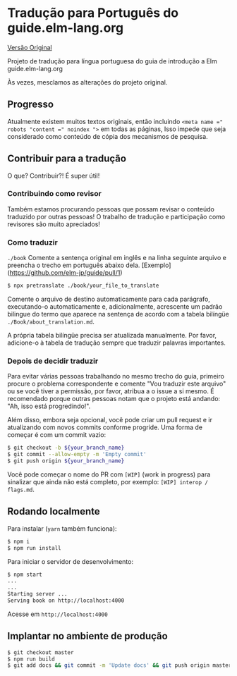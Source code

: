 # Tradução para Português do guide.elm-lang.org

[Versão Original](https://github.com/evancz/guide.elm-lang.org/)

Projeto de tradução para língua portuguesa do guia de introdução a Elm guide.elm-lang.org 

Às vezes, mesclamos as alterações do projeto original.

## Progresso

Atualmente existem muitos textos originais, então incluindo `<meta name =" robots "content =" noindex ">` em todas as páginas,
Isso impede que seja considerado como conteúdo de cópia dos mecanismos de pesquisa.

## Contribuir para a tradução

O que? Contribuir?!
É super útil!

### Contribuindo como revisor

Também estamos procurando pessoas que possam revisar o conteúdo traduzido por outras pessoas!
O trabalho de tradução e participação como revisores são muito apreciados!

### Como traduzir

`./book` Comente a sentença original em inglês e na linha seguinte arquivo e preencha o trecho em português abaixo dela.
[Exemplo] (https://github.com/elm-jp/guide/pull/1)

```bash
$ npx pretranslate ./book/your_file_to_translate
```

Comente o arquivo de destino automaticamente para cada parágrafo, executando-o automaticamente e, adicionalmente, acrescente um padrão bilingue do termo que aparece na sentença de acordo com a tabela bilíngüe `./Book/about_translation.md`.

A própria tabela bilíngüe precisa ser atualizada manualmente. Por favor, adicione-o à tabela de tradução sempre que traduzir palavras importantes.

### Depois de decidir traduzir

Para evitar várias pessoas trabalhando no mesmo trecho do guia, primeiro procure o problema correspondente e comente "Vou traduzir este arquivo" ou se você tiver a permissão, por favor, atribua a o issue a si mesmo.
É recomendado porque outras pessoas notam que o projeto está andando: "Ah, isso está progredindo!".

Além disso, embora seja opcional, você pode criar um pull request e ir atualizando com novos commits conforme progride. Uma forma de começar é com um commit vazio:

```bash
$ git checkout -b ${your_branch_name}
$ git commit --allow-empty -m 'Empty commit'
$ git push origin ${your_branch_name}
```

Você pode começar o nome do PR com `[WIP]` (work in progress) para sinalizar que ainda não está completo, por exemplo:  `[WIP] interop / flags.md`.

## Rodando localmente

Para instalar (`yarn` também funciona):

```bash
$ npm i
$ npm run install
```

Para iniciar o servidor de desenvolvimento:

```bash
$ npm start
...
...
Starting server ...
Serving book on http://localhost:4000
```

Acesse em `http://localhost:4000`

## Implantar no ambiente de produção

```bash
$ git checkout master
$ npm run build
$ git add docs && git commit -m 'Update docs' && git push origin master
```
